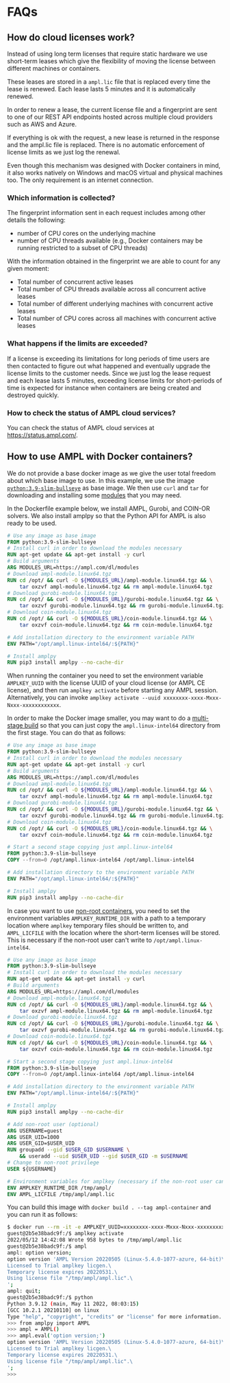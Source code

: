 # FAQs

## How do cloud licenses work?

Instead of using long term licenses that require static hardware we use short-term leases which give the flexibility of moving the license between different machines or containers.

These leases are stored in a `ampl.lic` file that is replaced every time the lease is renewed. Each lease lasts 5 minutes and it is automatically renewed.

In order to renew a lease, the current license file and a fingerprint are sent to one of our REST API endpoints hosted across multiple cloud providers such as AWS and Azure.

If everything is ok with the request, a new lease is returned in the response and the ampl.lic file is replaced. There is no automatic enforcement of license limits as we just log the renewal.

Even though this mechanism was designed with Docker containers in mind, it also works natively on Windows and macOS virtual and physical machines too. The only requirement is an internet connection.

### Which information is collected?

The fingerprint information sent in each request includes among other details the following: 
  - number of CPU cores on the underlying machine
  - number of CPU threads available (e.g., Docker containers may be running restricted to a subset of CPU threads)
  
With the information obtained in the fingerprint we are able to count for any given moment:
  - Total number of concurrent active leases
  - Total number of CPU threads available across all concurrent active leases
  - Total number of different underlying machines with concurrent active leases
  - Total number of CPU cores across all machines with concurrent active leases

### What happens if the limits are exceeded?

If a license is exceeding its limitations for long periods of time users are then contacted to figure out what happened and eventually upgrade the license limits to the customer needs. Since we just log the lease request and each lease lasts 5 minutes, exceeding license limits for short-periods of time is expected for instance when containers are being created and destroyed quickly.

### How to check the status of AMPL cloud services?

You can check the status of AMPL cloud services at <https://status.ampl.com/>.

## How to use AMPL with Docker containers?

We do not provide a base docker image as we give the user total freedom about which base image to use.
In this example, we use the image [`python:3.9-slim-bullseye`](https://hub.docker.com/_/python) as base image. We then use `curl` and `tar` for downloading and installing some [modules](https://ampl.com/dl/modules) that you may need.

In the Dockerfile example below, we install AMPL, Gurobi, and COIN-OR solvers. We also install amplpy so that the Python API for AMPL is also ready to be used.

```Dockerfile
# Use any image as base image
FROM python:3.9-slim-bullseye
# Install curl in order to download the modules necessary
RUN apt-get update && apt-get install -y curl
# Build arguments
ARG MODULES_URL=https://ampl.com/dl/modules
# Download ampl-module.linux64.tgz
RUN cd /opt/ && curl -O ${MODULES_URL}/ampl-module.linux64.tgz && \
    tar oxzvf ampl-module.linux64.tgz && rm ampl-module.linux64.tgz
# Download gurobi-module.linux64.tgz
RUN cd /opt/ && curl -O ${MODULES_URL}/gurobi-module.linux64.tgz && \
    tar oxzvf gurobi-module.linux64.tgz && rm gurobi-module.linux64.tgz
# Download coin-module.linux64.tgz
RUN cd /opt/ && curl -O ${MODULES_URL}/coin-module.linux64.tgz && \
    tar oxzvf coin-module.linux64.tgz && rm coin-module.linux64.tgz

# Add installation directory to the environment variable PATH
ENV PATH="/opt/ampl.linux-intel64/:${PATH}"

# Install amplpy
RUN pip3 install amplpy --no-cache-dir
```

When running the container you need to set the environment variable `AMPLKEY_UUID` with the license UUID of your cloud license (or AMPL CE license), and then run `amplkey activate` before starting
any AMPL session. Alternatively, you can invoke `amplkey activate --uuid xxxxxxxx-xxxx-Mxxx-Nxxx-xxxxxxxxxxxx`.

In order to make the Docker image smaller, you may want to do a [multi-stage build](https://docs.docker.com/develop/develop-images/multistage-build/) so that you can just copy the `ampl.linux-intel64` directory from the first stage. You can do that as follows:

```Dockerfile
# Use any image as base image
FROM python:3.9-slim-bullseye
# Install curl in order to download the modules necessary
RUN apt-get update && apt-get install -y curl
# Build arguments
ARG MODULES_URL=https://ampl.com/dl/modules
# Download ampl-module.linux64.tgz
RUN cd /opt/ && curl -O ${MODULES_URL}/ampl-module.linux64.tgz && \
    tar oxzvf ampl-module.linux64.tgz && rm ampl-module.linux64.tgz
# Download gurobi-module.linux64.tgz
RUN cd /opt/ && curl -O ${MODULES_URL}/gurobi-module.linux64.tgz && \
    tar oxzvf gurobi-module.linux64.tgz && rm gurobi-module.linux64.tgz
# Download coin-module.linux64.tgz
RUN cd /opt/ && curl -O ${MODULES_URL}/coin-module.linux64.tgz && \
    tar oxzvf coin-module.linux64.tgz && rm coin-module.linux64.tgz

# Start a second stage copying just ampl.linux-intel64
FROM python:3.9-slim-bullseye
COPY --from=0 /opt/ampl.linux-intel64 /opt/ampl.linux-intel64

# Add installation directory to the environment variable PATH
ENV PATH="/opt/ampl.linux-intel64/:${PATH}"

# Install amplpy
RUN pip3 install amplpy --no-cache-dir
```

In case you want to use [non-root containers](https://docs.docker.com/engine/security/rootless/), you need to set the environment variables
`AMPLKEY_RUNTIME_DIR` with a path to a temporary location where `amplkey` temporary files should be written to, and `AMPL_LICFILE` with the location where the short-term licenses will be stored.
This is necessary if the non-root user can't write to `/opt/ampl.linux-intel64`.

```Dockerfile
# Use any image as base image
FROM python:3.9-slim-bullseye
# Install curl in order to download the modules necessary
RUN apt-get update && apt-get install -y curl
# Build arguments
ARG MODULES_URL=https://ampl.com/dl/modules
# Download ampl-module.linux64.tgz
RUN cd /opt/ && curl -O ${MODULES_URL}/ampl-module.linux64.tgz && \
    tar oxzvf ampl-module.linux64.tgz && rm ampl-module.linux64.tgz
# Download gurobi-module.linux64.tgz
RUN cd /opt/ && curl -O ${MODULES_URL}/gurobi-module.linux64.tgz && \
    tar oxzvf gurobi-module.linux64.tgz && rm gurobi-module.linux64.tgz
# Download coin-module.linux64.tgz
RUN cd /opt/ && curl -O ${MODULES_URL}/coin-module.linux64.tgz && \
    tar oxzvf coin-module.linux64.tgz && rm coin-module.linux64.tgz

# Start a second stage copying just ampl.linux-intel64
FROM python:3.9-slim-bullseye
COPY --from=0 /opt/ampl.linux-intel64 /opt/ampl.linux-intel64

# Add installation directory to the environment variable PATH
ENV PATH="/opt/ampl.linux-intel64/:${PATH}"

# Install amplpy
RUN pip3 install amplpy --no-cache-dir

# Add non-root user (optional)
ARG USERNAME=guest
ARG USER_UID=1000
ARG USER_GID=$USER_UID
RUN groupadd --gid $USER_GID $USERNAME \
    && useradd --uid $USER_UID --gid $USER_GID -m $USERNAME
# Change to non-root privilege
USER ${USERNAME}

# Environment variables for amplkey (necessary if the non-root user can't write to /opt/ampl.linux-intel64)
ENV AMPLKEY_RUNTIME_DIR /tmp/ampl/
ENV AMPL_LICFILE /tmp/ampl/ampl.lic
```

You can build this image with `docker build . --tag ampl-container` and you can run it as follows:

```bash
$ docker run --rm -it -e AMPLKEY_UUID=xxxxxxxx-xxxx-Mxxx-Nxxx-xxxxxxxxxxxx ampl-container bash
guest@2b5e38badc9f:/$ amplkey activate
2022/05/12 14:42:08 Wrote 958 bytes to /tmp/ampl/ampl.lic
guest@2b5e38badc9f:/$ ampl
ampl: option version;
option version 'AMPL Version 20220505 (Linux-5.4.0-1077-azure, 64-bit)\
Licensed to Trial amplkey licgen.\
Temporary license expires 20220531.\
Using license file "/tmp/ampl/ampl.lic".\
';
ampl: quit;
guest@2b5e38badc9f:/$ python
Python 3.9.12 (main, May 11 2022, 08:03:15)
[GCC 10.2.1 20210110] on linux
Type "help", "copyright", "credits" or "license" for more information.
>>> from amplpy import AMPL
>>> ampl = AMPL()
>>> ampl.eval('option version;')
option version 'AMPL Version 20220505 (Linux-5.4.0-1077-azure, 64-bit)\
Licensed to Trial amplkey licgen.\
Temporary license expires 20220531.\
Using license file "/tmp/ampl/ampl.lic".\
';
>>>
```




